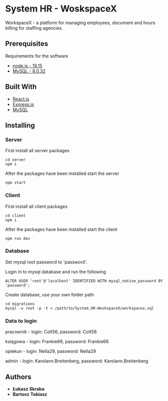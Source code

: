 # System HR - WoskspaceX

WorkspaceX  - a platform for managing employees, document and hours billing for staffing agencies.

## Prerequisites

Requirements for the software
- [node.js - 18.15](https://nodejs.org/en/blog/release/v18.15.0)
- [MySQL - 8.0.32](https://dev.mysql.com/downloads/installer/)

## Built With

  - [React.js](https://react.dev/)
  - [Express.js](https://expressjs.com/)
  - [MySQL](https://www.mysql.com/)

## Installing
### Server

First install all server packages

    cd server
    npm i

After the packages have been installed start the server

    npm start


### Client 

First install all client packages

    cd client
    npm i

After the packages have been installed start the client

    npm run dev

### Database 

Set mysql root password to 'password'.

Login in to mysql database and run the following

    ALTER USER 'root'@'localhost' IDENTIFIED WITH mysql_native_password BY 'password';

Create database, use your own folder path

    cd migrations
    mysql -u root -p -t < /path/to/System_HR-WoskspaceX/workspacex.sql


### Data to login

pracownik - login: Colt56, password: Colt56

księgowa - login: Frankie66, password: Frankie66

opiekun - login: Nella29, password: Nella29

admin - login: Karolann.Breitenberg, password: Karolann.Breitenberg

## Authors

  - **Łukasz Skraba**
  - **Bartosz Tobiasz**
